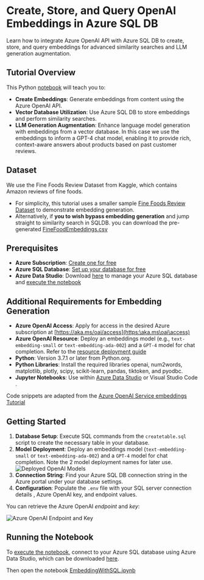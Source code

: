 # Create, Store, and Query OpenAI Embeddings in Azure SQL DB

Learn how to integrate Azure OpenAI API with Azure SQL DB to create, store, and query embeddings for advanced similarity searches and LLM generation augmentation.

## Tutorial Overview

This Python [notebook](EmbeddingsWithSQL.ipynb) will teach you to:

- **Create Embeddings**: Generate embeddings from content using the Azure OpenAI API.
- **Vector Database Utilization**: Use Azure SQL DB to store embeddings and perform similarity searches.
- **LLM Generation Augmentation**: Enhance language model generation with embeddings from a vector database. In this case we use the embeddings to inform a GPT-4 chat model, enabling it to provide rich, context-aware answers about products based on past customer reviews.

## Dataset

We use the Fine Foods Review Dataset from Kaggle, which contains Amazon reviews of fine foods. 

- For simplicity, this tutorial uses a smaller sample [Fine Foods Review Dataset](../Datasets/Reviews.csv) to demonstrate embedding generation. 
- Alternatively, if **you to wish bypass embedding generation** and jump straight to similarity search in SQLDB. you can download the pre-generated [FineFoodEmbeddings.csv](../Datasets/FineFoodEmbeddings.csv) 

## Prerequisites

- **Azure Subscription**: [Create one for free](https:\azure.microsoft.com\free\cognitive-services?azure-portal=true)
- **Azure SQL Database**: [Set up your database for free](https:\learn.microsoft.com\azure\azure-sql\database\free-offer?view=azuresql)
- **Azure Data Studio**: Download [here](https://azure.microsoft.com/products/data-studio) to manage your Azure SQL database and [execute the notebook](https://learn.microsoft.com/azure-data-studio/notebooks/notebooks-python-kernel)

## Additional Requirements for Embedding Generation

- **Azure OpenAI Access**: Apply for access in the desired Azure subscription at [https://aka.ms/oai/access](https:\aka.ms\oai\access)
- **Azure OpenAI Resource**: Deploy an embeddings model (e.g., `text-embedding-small` or `text-embedding-ada-002`) and a `GPT-4` model for chat completion. Refer to the [resource deployment guide](https:\learn.microsoft.com\azure\ai-services\openai\how-to\create-resource)
- **Python**: Version 3.7.1 or later from Python.org.
- **Python Libraries**: Install the required libraries openai, num2words, matplotlib, plotly, scipy, scikit-learn, pandas, tiktoken, and pyodbc.
- **Jupyter Notebooks**: Use within [Azure Data Studio](https:\learn.microsoft.com\en-us\azure-data-studio\notebooks\notebooks-guidance) or Visual Studio Code .

Code snippets are adapted from the [Azure OpenAI Service embeddings Tutorial](https://learn.microsoft.com/en-us/azure/ai-services/openai/tutorials/embeddings?tabs=python-new%2Ccommand-line&pivots=programming-language-python)

## Getting Started

1. **Database Setup**: Execute SQL commands from the `createtable.sql` script to create the necessary table in your database.
2. **Model Deployment**: Deploy an embeddings model (`text-embedding-small` or `text-embedding-ada-002`) and a `GPT-4` model for chat completion. Note the 2 model deployment names for later use.
![Deployed OpenAI Models](../../Assets/modeldeployment.png)
3. **Connection String**: Find your Azure SQL DB connection string in the Azure portal under your database settings.
4. **Configuration**: Populate the `.env` file with your SQL server connection details , Azure OpenAI key, and endpoint values. 

You can retrieve the Azure OpenAI *endpoint* and *key*:

![Azure OpenAI Endpoint and Key](../../Assets/endpoint.png)

## Running the Notebook

To [execute the notebook](https://learn.microsoft.com/azure-data-studio/notebooks/notebooks-python-kernel), connect to your Azure SQL database using Azure Data Studio, which can be downloaded [here](https://azure.microsoft.com/products/data-studio). 

Then open the notebook [EmbeddingWithSQL.ipynb](./EmbeddingsWithSQL.ipynb)
